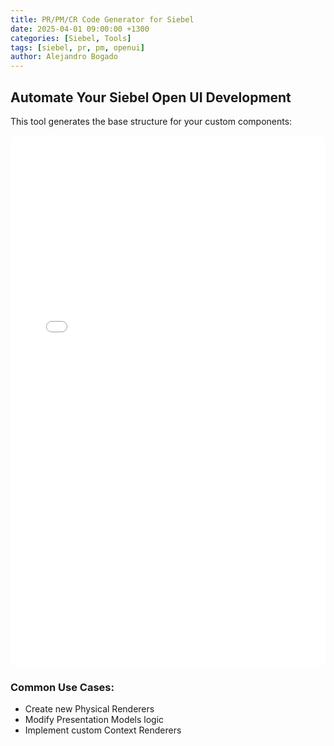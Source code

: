 ```yaml
---
title: PR/PM/CR Code Generator for Siebel
date: 2025-04-01 09:00:00 +1300
categories: [Siebel, Tools]
tags: [siebel, pr, pm, openui]
author: Alejandro Bogado
---
```


## Automate Your Siebel Open UI Development

This tool generates the base structure for your custom components:

<iframe src="assets/generators/PR-PM-Generator.html"
        width="100%" 
        height="850px"
        style="border: none; background: #f8f9fa; border-radius: 8px;"
        loading="lazy"></iframe>

### Common Use Cases:

- Create new Physical Renderers
- Modify Presentation Models logic
- Implement custom Context Renderers
